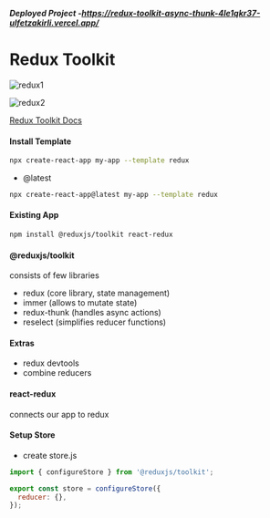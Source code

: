 ***Deployed Project -https://redux-toolkit-async-thunk-4le1qkr37-ulfetzakirli.vercel.app/*** 


# Redux Toolkit
![redux1](https://user-images.githubusercontent.com/88549805/205441958-2b9e959b-2731-43cb-9070-e5560d7bf2d4.jpg)

![redux2](https://user-images.githubusercontent.com/88549805/205441960-990674a8-b60a-466b-9357-820ff86ba505.jpg)


[Redux Toolkit Docs](https://redux-toolkit.js.org/introduction/getting-started)

#### Install Template

```sh
npx create-react-app my-app --template redux
```

- @latest

```sh
npx create-react-app@latest my-app --template redux
```

#### Existing App

```sh
npm install @reduxjs/toolkit react-redux
```

#### @reduxjs/toolkit

consists of few libraries

- redux (core library, state management)
- immer (allows to mutate state)
- redux-thunk (handles async actions)
- reselect (simplifies reducer functions)

#### Extras

- redux devtools
- combine reducers

#### react-redux

connects our app to redux

#### Setup Store

- create store.js

```js
import { configureStore } from '@reduxjs/toolkit';

export const store = configureStore({
  reducer: {},
});

